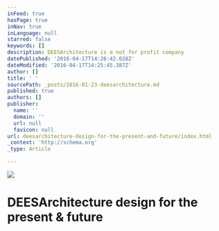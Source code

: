 ```yaml
---
inFeed: true
hasPage: true
inNav: true
inLanguage: null
starred: false
keywords: []
description: DEESArchitecture is a not for profit company
datePublished: '2016-04-17T14:26:42.028Z'
dateModified: '2016-04-17T14:25:45.387Z'
author: []
title: ' '
sourcePath: _posts/2016-01-23-deesarchitecture.md
published: true
authors: []
publisher:
  name: ''
  domain: ''
  url: null
  favicon: null
url: deesarchitecture-design-for-the-present-and-future/index.html
_context: 'http://schema.org'
_type: Article

---
```

![](https://the-grid-user-content.s3-us-west-2.amazonaws.com/08b992eb-d3f2-4855-a890-ebceed0c5744.png)

# 

# DEESArchitecture design for the present & future